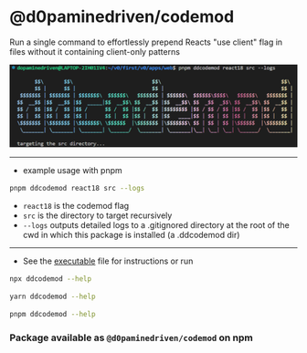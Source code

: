 # @d0paminedriven/codemod

Run a single command to effortlessly prepend Reacts "use client" flag in files without it containing client-only patterns

![ddcodemod](https://github.com/DopamineDriven/v0/blob/master/packages/codemod/public/ddcodemod.png)

---

- example usage with pnpm

```bash
pnpm ddcodemod react18 src --logs
```

- `react18` is the codemod flag
- `src` is the directory to target recursively
- `--logs` outputs detailed logs to a .gitignored directory at the root of the cwd in which this package is installed (a .ddcodemod dir)

---

- See the [executable](https://github.com/DopamineDriven/v0/blob/master/packages/codemod/src/bin/init.ts) file for instructions or run

```bash
npx ddcodemod --help
```

```bash
yarn ddcodemod --help
```

```bash
pnpm ddcodemod --help
```

### Package available as `@d0paminedriven/codemod` on npm
